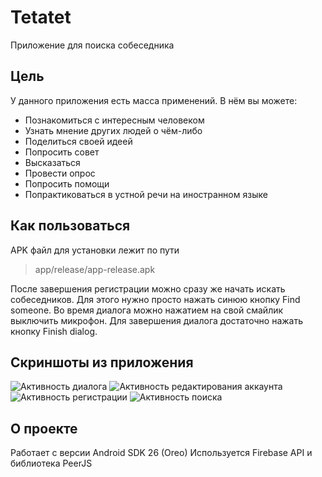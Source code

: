 # Tetatet

Приложение для поиска собеседника

## Цель

У данного приложения есть масса применений.
В нём вы можете:
- Познакомиться с интересным человеком
- Узнать мнение других людей о чём-либо
- Поделиться своей идеей
- Попросить совет
- Высказаться
- Провести опрос
- Попросить помощи
- Попрактиковаться в устной речи на иностранном языке

## Как пользоваться

APK файл для установки лежит по пути
> app/release/app-release.apk

После завершения регистрации можно сразу же начать искать собеседников.
Для этого нужно просто нажать синюю кнопку Find someone.
Во время диалога можно нажатием на свой смайлик выключить микрофон.
Для завершения диалога достаточно нажать кнопку Finish dialog.

## Скриншоты из приложения

![Активность диалога](//ibb.co/MkwSM0r)
![Активность редактирования аккаунта](//ibb.co/gRpJvVK)
![Активность регистрации](//ibb.co/SBVx51k)
![Активность поиска](//ibb.co/HNPVCkX)

## О проекте

Работает с версии Android SDK 26 (Oreo)
Используется Firebase API и библиотека PeerJS
